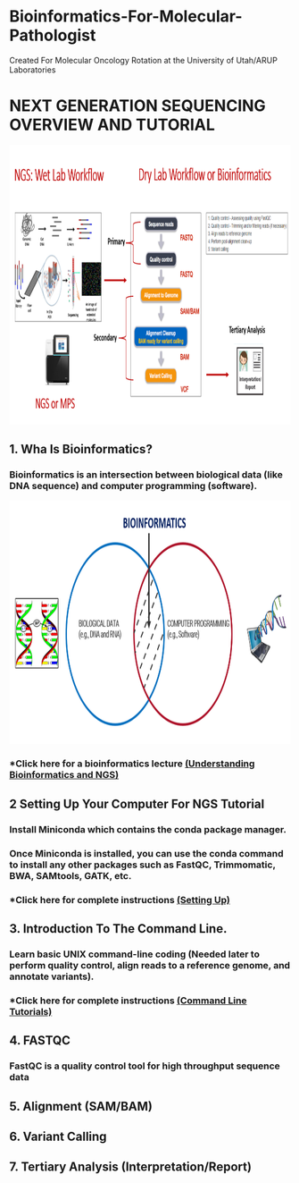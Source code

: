 # Bioinformatics-For-Molecular-Pathologist 
Created For Molecular Oncology Rotation at the University of Utah/ARUP Laboratories

# NEXT GENERATION SEQUENCING OVERVIEW AND TUTORIAL

<p align="center">
  <img width="1260" height="500" src="https://github.com/jongtaek-kim/Bioinformatics-For-Molecular-Pathologist/blob/be30aae948f9bfba344cd250bd0c607fb62a265e/docs/images/Bioinformatics_workflow.jpg">
</p>

## 1. Wha Is Bioinformatics?
### Bioinformatics is an intersection between biological data (like DNA sequence) and computer programming (software).

<p align="center">
  <img width="1100" height="435" src="https://github.com/jongtaek-kim/Bioinformatics-For-Molecular-Pathologist/blob/33cb1038350d0bc495cf6320345eb0233dfc2668/docs/images/Bioinformatics%20diagram.png">
</p>

### *Click here for a bioinformatics lecture [(Understanding Bioinformatics and NGS)](https://github.com/jongtaek-kim/Bioinformatics-For-Molecular-Pathologist/tree/main/Understanding-Bioinformatics-NGS)

## 2 Setting Up Your Computer For NGS Tutorial
### Install Miniconda which contains the conda package manager.
### Once Miniconda is installed, you can use the conda command to install any other packages such as FastQC, Trimmomatic, BWA, SAMtools, GATK, etc.

### *Click here for complete instructions [(Setting Up)](https://github.com/jongtaek-kim/Bioinformatics-For-Molecular-Pathologist/tree/main/Setting-Up-Your-Computer)

## 3. Introduction To The Command Line.
### Learn basic UNIX command-line coding (Needed later to perform quality control, align reads to a reference genome, and annotate variants).
### *Click here for complete instructions [(Command Line Tutorials)](Command-Line-Coding/README.md)

## 4. FASTQC
### FastQC is a quality control tool for high throughput sequence data

## 5. Alignment (SAM/BAM)
## 6. Variant Calling
## 7. Tertiary Analysis (Interpretation/Report)
